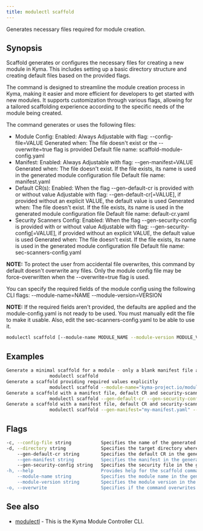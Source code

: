 ```yaml
---
title: modulectl scaffold
---
```


Generates necessary files required for module creation.


## Synopsis

Scaffold generates or configures the necessary files for creating a new module in Kyma. This includes setting up 
a basic directory structure and creating default files based on the provided flags.

The command is designed to streamline the module creation process in Kyma, making it easier and more 
efficient for developers to get started with new modules. It supports customization through various flags, 
allowing for a tailored scaffolding experience according to the specific needs of the module being created.

The command generates or uses the following files:
 - Module Config:
	Enabled: Always
	Adjustable with flag: --config-file=VALUE
	Generated when: The file doesn't exist or the --overwrite=true flag is provided
	Default file name: scaffold-module-config.yaml
 - Manifest:
	Enabled: Always
	Adjustable with flag: --gen-manifest=VALUE
	Generated when: The file doesn't exist. If the file exists, its name is used in the generated module configuration file
	Default file name: manifest.yaml
 - Default CR(s):
	Enabled: When the flag --gen-default-cr is provided with or without value
	Adjustable with flag: --gen-default-cr[=VALUE], if provided without an explicit VALUE, the default value is used
	Generated when: The file doesn't exist. If the file exists, its name is used in the generated module configuration file
	Default file name: default-cr.yaml
 - Security Scanners Config:
	Enabled: When the flag --gen-security-config is provided with or without value
	Adjustable with flag: --gen-security-config[=VALUE], if provided without an explicit VALUE, the default value is used
	Generated when: The file doesn't exist. If the file exists, its name is used in the generated module configuration file
	Default file name: sec-scanners-config.yaml

**NOTE:** To protect the user from accidental file overwrites, this command by default doesn't overwrite any files.
Only the module config file may be force-overwritten when the --overwrite=true flag is used.

You can specify the required fields of the module config using the following CLI flags:
--module-name=NAME
--module-version=VERSION

**NOTE:** If the required fields aren't provided, the defaults are applied and the module-config.yaml is not ready to be used. You must manually edit the file to make it usable.
Also, edit the sec-scanners-config.yaml to be able to use it.


```bash
modulectl scaffold [--module-name MODULE_NAME --module-version MODULE_VERSION] [--directory MODULE_DIRECTORY] [flags]
```

## Examples

```bash
Generate a minimal scaffold for a module - only a blank manifest file and module config file is generated using defaults
                modulectl scaffold
Generate a scaffold providing required values explicitly
				modulectl scaffold --module-name="kyma-project.io/module/testmodule" --module-version="0.1.1"
Generate a scaffold with a manifest file, default CR and security-scanners config for a module
				modulectl scaffold --gen-default-cr --gen-security-config
Generate a scaffold with a manifest file, default CR and security-scanners config for a module, overriding default values
				modulectl scaffold --gen-manifest="my-manifest.yaml" --gen-default-cr="my-cr.yaml" --gen-security-config="my-seccfg.yaml"

```

## Flags

```bash
-c, --config-file string           Specifies the name of the generated module configuration file (default "scaffold-module-config.yaml").
-d, --directory string             Specifies the target directory where the scaffolding shall be generated (default "./").
    --gen-default-cr string        Specifies the default CR in the generated module config. A blank default CR file is generated if it doesn't exist (default "default-cr.yaml").
    --gen-manifest string          Specifies the manifest in the generated module config. A blank manifest file is generated if it doesn't exist (default "manifest.yaml").
    --gen-security-config string   Specifies the security file in the generated module config. A scaffold security config file is generated if it doesn't exist (default "sec-scanners-config.yaml").
-h, --help                         Provides help for the scaffold command.
    --module-name string           Specifies the module name in the generated config file (default "kyma-project.io/module/mymodule").
    --module-version string        Specifies the module version in the generated module config file (default "0.0.1").
-o, --overwrite                    Specifies if the command overwrites an existing module configuration file.
```

## See also

* [modulectl](modulectl.md)	 - This is the Kyma Module Controller CLI.


